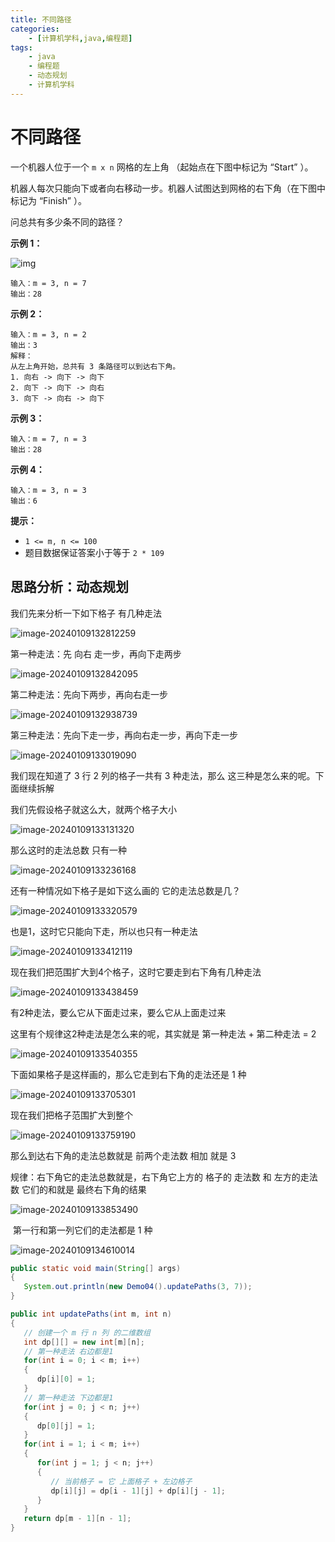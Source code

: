 ```yaml
---
title: 不同路径
categories:
    - [计算机学科,java,编程题]
tags:
    - java
    - 编程题
    - 动态规划
    - 计算机学科
---
```


# 不同路径

一个机器人位于一个 `m x n` 网格的左上角 （起始点在下图中标记为 “Start” ）。

机器人每次只能向下或者向右移动一步。机器人试图达到网格的右下角（在下图中标记为 “Finish” ）。

问总共有多少条不同的路径？

 

**示例 1：**

![img](https://raw.githubusercontent.com/PigPigLetsGo/imeages/master/202401091319454.png)

```
输入：m = 3, n = 7
输出：28
```

**示例 2：**

```
输入：m = 3, n = 2
输出：3
解释：
从左上角开始，总共有 3 条路径可以到达右下角。
1. 向右 -> 向下 -> 向下
2. 向下 -> 向下 -> 向右
3. 向下 -> 向右 -> 向下
```

**示例 3：**

```
输入：m = 7, n = 3
输出：28
```

**示例 4：**

```
输入：m = 3, n = 3
输出：6
```

 

**提示：**

-  `1 <= m, n <= 100`
-  题目数据保证答案小于等于 `2 * 109`

## 思路分析：动态规划

我们先来分析一下如下格子 有几种走法

![image-20240109132812259](https://raw.githubusercontent.com/PigPigLetsGo/imeages/master/202401091328311.png)

第一种走法：先 向右 走一步，再向下走两步

![image-20240109132842095](https://raw.githubusercontent.com/PigPigLetsGo/imeages/master/202401091328149.png)

第二种走法：先向下两步，再向右走一步

![image-20240109132938739](https://raw.githubusercontent.com/PigPigLetsGo/imeages/master/202401091329789.png)

第三种走法：先向下走一步，再向右走一步，再向下走一步

![image-20240109133019090](https://raw.githubusercontent.com/PigPigLetsGo/imeages/master/202401091330140.png)

我们现在知道了 3 行 2 列的格子一共有 3 种走法，那么 这三种是怎么来的呢。下面继续拆解

我们先假设格子就这么大，就两个格子大小

![image-20240109133131320](https://raw.githubusercontent.com/PigPigLetsGo/imeages/master/202401091331138.png)

那么这时的走法总数 只有一种

![image-20240109133236168](https://raw.githubusercontent.com/PigPigLetsGo/imeages/master/202401091332229.png)

还有一种情况如下格子是如下这么画的 它的走法总数是几？

![image-20240109133320579](https://raw.githubusercontent.com/PigPigLetsGo/imeages/master/202401091333632.png)

也是1，这时它只能向下走，所以也只有一种走法

![image-20240109133412119](https://raw.githubusercontent.com/PigPigLetsGo/imeages/master/202401091334190.png)

现在我们把范围扩大到4个格子，这时它要走到右下角有几种走法

![image-20240109133438459](https://raw.githubusercontent.com/PigPigLetsGo/imeages/master/202401091334517.png)

有2种走法，要么它从下面走过来，要么它从上面走过来

这里有个规律这2种走法是怎么来的呢，其实就是 第一种走法 + 第二种走法 = 2

![image-20240109133540355](https://raw.githubusercontent.com/PigPigLetsGo/imeages/master/202401091335422.png)

下面如果格子是这样画的，那么它走到右下角的走法还是 1 种

![image-20240109133705301](https://raw.githubusercontent.com/PigPigLetsGo/imeages/master/202401091337353.png)

现在我们把格子范围扩大到整个

![image-20240109133759190](https://raw.githubusercontent.com/PigPigLetsGo/imeages/master/202401091337254.png)

那么到达右下角的走法总数就是 前两个走法数 相加 就是 3

规律：右下角它的走法总数就是，右下角它上方的 格子的 走法数 和 左方的走法数 它们的和就是 最终右下角的结果

![image-20240109133853490](https://raw.githubusercontent.com/PigPigLetsGo/imeages/master/202401091338546.png)

​	第一行和第一列它们的走法都是 1 种

![image-20240109134610014](https://raw.githubusercontent.com/PigPigLetsGo/imeages/master/202401091346069.png)

```java
public static void main(String[] args)
{
   System.out.println(new Demo04().updatePaths(3, 7));
}

public int updatePaths(int m, int n)
{
   // 创建一个 m 行 n 列 的二维数组
   int dp[][] = new int[m][n];
   // 第一种走法 右边都是1
   for(int i = 0; i < m; i++)
   {
      dp[i][0] = 1;
   }
   // 第一种走法 下边都是1
   for(int j = 0; j < n; j++)
   {
      dp[0][j] = 1;
   }
   for(int i = 1; i < m; i++)
   {
      for(int j = 1; j < n; j++)
      {
         // 当前格子 = 它 上面格子 + 左边格子
         dp[i][j] = dp[i - 1][j] + dp[i][j - 1];
      }
   }
   return dp[m - 1][n - 1];
}
```

